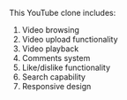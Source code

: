 This YouTube clone includes:

1. Video browsing
2. Video upload functionality
3. Video playback
4. Comments system
5. Like/dislike functionality
6. Search capability
7. Responsive design
